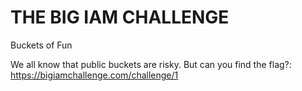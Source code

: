 # THE BIG IAM CHALLENGE
Buckets of Fun

We all know that public buckets are risky. But can you find the flag?: https://bigiamchallenge.com/challenge/1

